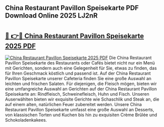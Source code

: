 ## China Restaurant Pavillon Speisekarte PDF Download Online 2025 LJ2nR

# <h2><a href="http://gc7i7m.nevu.top/?p=China+Restaurant+Pavillon+Speisekarte">🔗 👉🔴 China Restaurant Pavillon Speisekarte 2025 PDF</a></h2>

[![China Restaurant Pavillon Speisekarte 2025 PDF](https://i.imgur.com/dBaPXMq.png)](http://gc7i7m.nevu.top/?p=China+Restaurant+Pavillon+Speisekarte)
Die China Restaurant Pavillon Speisekarte des Restaurants oder Cafés bietet nicht nur ein Menü mit Gerichten, sondern auch eine Gelegenheit für Sie, etwas zu finden, das für Ihren Geschmack köstlich und passend ist. Auf der China Restaurant Pavillon Speisekarte unserer Cafeteria finden Sie eine große Auswahl an leichten und frischen Salaten. Für diejenigen, die Fleisch mögen, bieten wir eine umfangreiche Auswahl an Gerichten auf der China Restaurant Pavillon Speisekarte an: Rindfleisch, Schweinefleisch, Huhn und Fisch. Unseren Auserwählten bieten wir exquisite Gerichte wie Schaschlik und Steak an, die auf einem alten, natürlichen Feuer zubereitet werden. Unsere China Restaurant Pavillon Speisekarte umfasst eine große Auswahl an Desserts, von klassischen Torten und Kuchen bis hin zu exquisiten Crème Brûlée und Schokoladenkakees.
